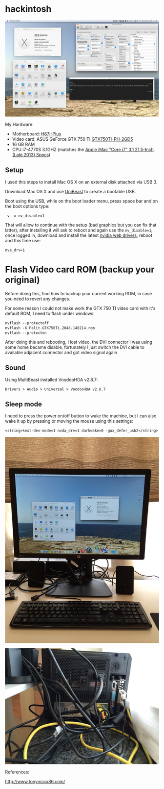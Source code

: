 # hackintosh

![hackintosh](chameleon.png)

My Hardware:

* Motherboard: [H87I-Plus](http://www.asus.com/Motherboards/H87IPLUS/)
* Video card: ASUS GeForce GTX 750 TI [GTX750TI-PH-2GD5](https://www.asus.com/Graphics_Cards/GTX750TIPH2GD5/)
* 16 GB RAM
* CPU i7-4770S 3.1GHZ (matches the [Apple iMac "Core i7" 3.1 21.5-Inch (Late 2013) Specs][3])


Setup
-----

I used this steps to install Mac OS X on an external disk attached via USB 3.

Download Mac OS X and use [UniBeast][1] to create a bootable USB.

Boot using the USB, while on the boot loader menu, press space bar and on the
boot options type:

    -v -x nv_disable=1

That will allow to continue with the setup (bad graphics but you can fix that
latter), after installing it will ask to reboot and again use the
``nv_disable=1``, once logged in, download and install the latest
[nvidia web drivers][2], reboot and this time use:

    nva_drv=1


Flash Video card ROM (backup your original)
===========================================

Before doing this, find how to backup your current working ROM, in case you need
to revert any changes.

For some reason I could not make work the GTX 750 TI video card with it's
default ROM, I need to flash under windows:

    nvflash --protectoff
    nvflash -6 Palit.GTX750Ti.2048.140214.rom
    nvflash --protecton


After doing this and rebooting, I lost video, the DVI connector I was using some
home became disable, fortunately I just switch the DVI cable to available
adjacent connector and got video signal again



Sound
-----

Using MultiBeast installed VoodooHDA v2.8.7:

    Drivers > Audio > Universal > VoodooHDA v2.8.7


Sleep mode
----------

I need to press the power on/off button to wake the machine, but I can also wake
it up by pressing or moving the mouse using this settings:

    <string>kext-dev-mode=1 nvda_drv=1 darkwake=0 -gux_defer_usb2</string>


![desktop](desktop.jpg)

![back](back.jpg)


References:

http://www.tonymacx86.com/


[1]: http://www.tonymacx86.com/downloads.php?do=cat&id=3
[2]: http://www.insanelymac.com/forum/topic/301416-nvidia-web-driver-updates-for-yosemite/
[3]: http://www.everymac.com/systems/apple/imac/specs/imac-core-i7-3.1-21-inch-aluminum-late-2013-specs.html
